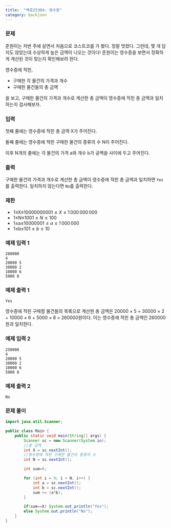 ```yaml
---
title:  "백준25304: 영수증"
category: backjoon
---
```




### 문제

준원이는 저번 주에 살면서 처음으로 코스트코를 가 봤다. 정말 멋졌다. 그런데, 몇 개 담지도 않았는데 수상하게 높은 금액이 나오는 것이다! 준원이는 영수증을 보면서 정확하게 계산된 것이 맞는지 확인해보려 한다.

영수증에 적힌,

- 구매한 각 물건의 가격과 개수
- 구매한 물건들의 총 금액

을 보고, 구매한 물건의 가격과 개수로 계산한 총 금액이 영수증에 적힌 총 금액과 일치하는지 검사해보자.

### 입력

첫째 줄에는 영수증에 적힌 총 금액 X가 주어진다.

둘째 줄에는 영수증에 적힌 구매한 물건의 종류의 수 N이 주어진다.

이후 N개의 줄에는 각 물건의 가격 a와 개수 b가 공백을 사이에 두고 주어진다.

### 출력

구매한 물건의 가격과 개수로 계산한 총 금액이 영수증에 적힌 총 금액과 일치하면 `Yes`를 출력한다. 일치하지 않는다면 `No`를 출력한다.

### 제한

-  1≤X≤1000000000$1 ≤ X ≤ 1\,000\,000\,000$ 
-  1≤N≤100$1 ≤ N ≤ 100$ 
-  1≤a≤1000000$1 ≤ a ≤ 1\,000\,000$ 
-  1≤b≤10$1 ≤ b ≤ 10$ 

### 예제 입력 1

```
260000
4
20000 5
30000 2
10000 6
5000 8
```

### 예제 출력 1

```
Yes
```

영수증에 적힌 구매할 물건들의 목록으로 계산한 총 금액은 20000 × 5 + 30000 × 2 + 10000 × 6 + 5000 × 8 = 260000원이다. 이는 영수증에 적힌 총 금액인 260000원과 일치한다. 

### 예제 입력 2

```
250000
4
20000 5
30000 2
10000 6
5000 8
```

### 예제 출력 2

```
No
```



### 문제 풀이

```java
import java.util.Scanner;

public class Main {
    public static void main(String[] args) {
        Scanner sc = new Scanner(System.in);
        //총 금액
        int X = sc.nextInt();
        //영수증에 적힌 구매한 물건의 종류의 수
        int N = sc.nextInt();

        int sum=0;

        for (int i = 0; i < N; i++) {
            int a = sc.nextInt();
            int b = sc.nextInt();
            sum += (a*b);
        }

        if(sum==X) System.out.println("Yes");
        else System.out.println("No");
    }
}
```

